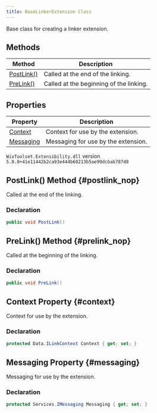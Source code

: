 ```yaml
---
title: BaseLinkerExtension Class
---
```

Base class for creating a linker extension.
## Methods
| Method | Description |
| ------ | ----------- |
| [PostLink()](#postlink_nop) | Called at the end of the linking. |
| [PreLink()](#prelink_nop) | Called at the beginning of the linking. |
## Properties
| Property | Description |
| ------ | ----------- |
| [Context](#context) | Context for use by the extension. |
| [Messaging](#messaging) | Messaging for use by the extension. |
`WixToolset.Extensibility.dll` version `5.0.0+41e11442b2ca93e444b60213b5ae99dcbab787d8`
## PostLink() Method {#postlink_nop}
Called at the end of the linking.
### Declaration
```cs
public void PostLink()
```
## PreLink() Method {#prelink_nop}
Called at the beginning of the linking.
### Declaration
```cs
public void PreLink()
```
## Context Property {#context}
Context for use by the extension.
### Declaration
```cs
protected Data.ILinkContext Context { get; set; }
```
## Messaging Property {#messaging}
Messaging for use by the extension.
### Declaration
```cs
protected Services.IMessaging Messaging { get; set; }
```
